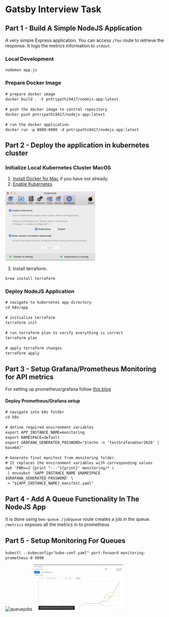 # Gatsby Interview Task

## Part 1 - Build A Simple NodeJS Application

A very simple Express application.
You can access `/foo` route to retrieve the response.
It logs the metrics information to `stdout`.

### Local Development
```
nodemon app.js
```

### Prepare Docker Image
```
# prepare docker image
docker build . -t pntripathi9417/nodejs-app:latest 

# push the docker image to central repository
docker push pntripathi9417/nodejs-app:latest

# run the docker application
docker run -p 8080:8080 -d pntripathi9417/nodejs-app:latest
```

## Part 2 - Deploy the application in kubernetes cluster

### Initialize Local Kubernetes Cluster MacOS
1. [Install Docker for Mac](https://docs.docker.com/docker-for-mac/install/) if
you have not already.
2. [Enable Kubernetes](https://docs.docker.com/docker-for-mac/#kubernetes)

<img width="284" alt="k8s" src="./images/docker-image.png">

3. Install terraform.

```
brew install terraform
```

### Deploy NodeJS Application
```
# navigate to kubernetes app directory
cd k8s/app

# initialize terraform
terraform init

# run terraform plan to verify everything is correct
terraform plan

# apply terraform changes
terraform apply
```

## Part 3 - Setup Grafana/Prometheus Monitoring for API metrics

For setting up prometheus/grafana follow [this blog](https://www.digitalocean.com/community/tutorials/how-to-set-up-a-kubernetes-monitoring-stack-with-prometheus-grafana-and-alertmanager-on-digitalocean)

#### Deploy Prometheus/Grafana setup
```
# navigate into k8s folder
cd k8s

# define required environment variables
export APP_INSTANCE_NAME=monitoring
export NAMESPACE=default
export GRAFANA_GENERATED_PASSWORD="$(echo -n 'testGrafanaUser2020' | base64)"

# Generate final manifest from monitoring folder. 
# It replaces the environment variables with corresponding values
awk 'FNR==1 {print "---"}{print}' monitoring/* \
 | envsubst '$APP_INSTANCE_NAME $NAMESPACE $GRAFANA_GENERATED_PASSWORD' \
 > "${APP_INSTANCE_NAME}_manifest.yaml"
```

## Part 4 - Add A Queue Functionality In The NodeJS App

It is done using `bee-queue`. `/jobqueue` route creates a job in the queue.
`/metrics` exposes all the metrics in to prometheus

## Part 5 - Setup Monitoring For Queues

```
kubectl --kubeconfig="kube-conf.yaml" port-forward monitoring-prometheus-0 9090
```

<img width="284" alt="queuejobs" src="./images/queujobs.png">

<img width="284" alt="checkouts" src="./images/checkouts.png">

